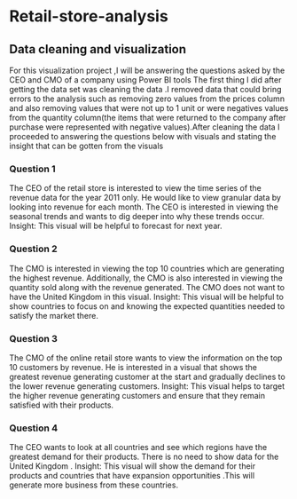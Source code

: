 # Retail-store-analysis
## Data cleaning and visualization
For this visualization project ,I will be answering the questions asked by the CEO and CMO of a company using Power BI tools
The first thing I did after getting the data set was cleaning the data .I removed data that could bring errors to the analysis such as removing zero values from the prices column and also removing values that were not up to 1 unit or were negatives values from the quantity column(the items that were returned to the company after purchase were represented with negative values).After cleaning the data I proceeded to answering the questions below with visuals and stating the insight that can be gotten from the visuals
### Question 1 
The CEO of the retail store is interested to view the time series of the revenue data for the year 2011 only. He would like to view granular data by looking into revenue for each month. The CEO is interested in viewing the seasonal trends and wants to dig deeper into why these trends occur.
Insight: This visual will be helpful to forecast for next year.
### Question 2
The CMO is interested in viewing the top 10 countries which are generating the highest revenue. Additionally, the CMO is also interested in viewing the quantity sold along with the revenue generated. The CMO does not want to have the United Kingdom in this visual.
Insight: This visual will be helpful to show countries to focus on and knowing the expected quantities needed to satisfy the market there.
### Question 3 
The CMO of the online retail store wants to view the information on the top 10 customers by revenue. He is interested in a visual that shows the greatest revenue generating customer at the start and gradually declines to the lower revenue generating customers.
Insight: This visual helps to target the higher revenue generating customers and ensure that they remain satisfied with their products.
### Question 4 
The CEO wants to look at all countries and see which regions have the greatest demand for their products. There is no need to show data for the United Kingdom .
Insight: This visual will show the demand for their products and countries that have expansion opportunities .This will generate more business from these countries.
